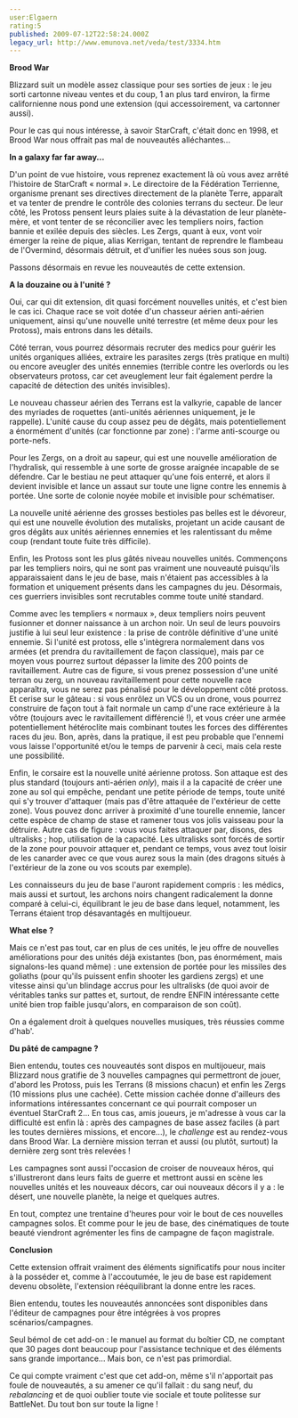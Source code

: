 ```yaml
---
user:Elgaern
rating:5
published: 2009-07-12T22:58:24.000Z
legacy_url: http://www.emunova.net/veda/test/3334.htm
---
```

**Brood War**  

Blizzard suit un modèle assez classique pour ses sorties de jeux : le jeu sorti cartonne niveau ventes et du coup, 1 an plus tard environ, la firme californienne nous pond une extension (qui accessoirement, va cartonner aussi).  

  

Pour le cas qui nous intéresse, à savoir StarCraft, c'était donc en 1998, et Brood War nous offrait pas mal de nouveautés alléchantes...  

  

**In a galaxy far far away...**  

D'un point de vue histoire, vous reprenez exactement là où vous avez arrêté l'histoire de StarCraft « normal ». Le directoire de la Fédération Terrienne, organisme prenant ses directives directement de la planète Terre, apparaît et va tenter de prendre le contrôle des colonies terrans du secteur. De leur côté, les Protoss pensent leurs plaies suite à la dévastation de leur planète-mère, et vont tenter de se réconcilier avec les templiers noirs, faction bannie et exilée depuis des siècles. Les Zergs, quant à eux, vont voir émerger la reine de pique, alias Kerrigan, tentant de reprendre le flambeau de l'Overmind, désormais détruit, et d'unifier les nuées sous son joug.  

  

Passons désormais en revue les nouveautés de cette extension.  

  

**A la douzaine ou à l'unité ?**  

Oui, car qui dit extension, dit quasi forcément nouvelles unités, et c'est bien le cas ici. Chaque race se voit dotée d'un chasseur aérien anti-aérien uniquement, ainsi qu'une nouvelle unité terrestre (et même deux pour les Protoss), mais entrons dans les détails.  

  

Côté terran, vous pourrez désormais recruter des medics pour guérir les unités organiques alliées, extraire les parasites zergs (très pratique en multi) ou encore aveugler des unités ennemies (terrible contre les overlords ou les observateurs protoss, car cet aveuglement leur fait également perdre la capacité de détection des unités invisibles).  

  

Le nouveau chasseur aérien des Terrans est la valkyrie, capable de lancer des myriades de roquettes (anti-unités aériennes uniquement, je le rappelle). L'unité cause du coup assez peu de dégâts, mais potentiellement a énormément d'unités (car fonctionne par zone) : l'arme anti-scourge ou porte-nefs.  

  

Pour les Zergs, on a droit au sapeur, qui est une nouvelle amélioration de l'hydralisk, qui ressemble à une sorte de grosse araignée incapable de se défendre. Car le bestiau ne peut attaquer qu'une fois enterré, et alors il devient invisible et lance un assaut sur toute une ligne contre les ennemis à portée. Une sorte de colonie noyée mobile et invisible pour schématiser.  

  

La nouvelle unité aérienne des grosses bestioles pas belles est le dévoreur, qui est une nouvelle évolution des mutalisks, projetant un acide causant de gros dégâts aux unités aériennes ennemies et les ralentissant du même coup (rendant toute fuite très difficile).  

  

Enfin, les Protoss sont les plus gâtés niveau nouvelles unités. Commençons par les templiers noirs, qui ne sont pas vraiment une nouveauté puisqu'ils apparaissaient dans le jeu de base, mais n'étaient pas accessibles à la formation et uniquement présents dans les campagnes du jeu. Désormais, ces guerriers invisibles sont recrutables comme toute unité standard.  

  

Comme avec les templiers « normaux », deux templiers noirs peuvent fusionner et donner naissance à un archon noir. Un seul de leurs pouvoirs justifie à lui seul leur existence : la prise de contrôle définitive d'une unité ennemie. Si l'unité est protoss, elle s'intègrera normalement dans vos armées (et prendra du ravitaillement de façon classique), mais par ce moyen vous pourrez surtout dépasser la limite des 200 points de ravitaillement. Autre cas de figure, si vous prenez possession d'une unité terran ou zerg, un nouveau ravitaillement pour cette nouvelle race apparaîtra, vous ne serez pas pénalisé pour le développement côté protoss. Et cerise sur le gâteau : si vous enrôlez un VCS ou un drone, vous pourrez construire de façon tout à fait normale un camp d'une race extérieure à la vôtre (toujours avec le ravitaillement différencié !), et vous créer une armée potentiellement hétéroclite mais combinant toutes les forces des différentes races du jeu. Bon, après, dans la pratique, il est peu probable que l'ennemi vous laisse l'opportunité et/ou le temps de parvenir à ceci, mais cela reste une possibilité.  

  

Enfin, le corsaire est la nouvelle unité aérienne protoss. Son attaque est des plus standard (toujours anti-aérien _only_), mais il a la capacité de créer une zone au sol qui empêche, pendant une petite période de temps, toute unité qui s'y trouver d'attaquer (mais pas d'être attaquée de l'extérieur de cette zone). Vous pouvez donc arriver à proximité d'une tourelle ennemie, lancer cette espèce de champ de stase et ramener tous vos jolis vaisseau pour la détruire. Autre cas de figure : vous vous faites attaquer par, disons, des ultralisks ; hop, utilisation de la capacité. Les ultralisks sont forcés de sortir de la zone pour pouvoir attaquer et, pendant ce temps, vous avez tout loisir de les canarder avec ce que vous aurez sous la main (des dragons situés à l'extérieur de la zone ou vos scouts par exemple).  

  

Les connaisseurs du jeu de base l'auront rapidement compris : les médics, mais aussi et surtout, les archons noirs changent radicalement la donne comparé à celui-ci, équilibrant le jeu de base dans lequel, notamment, les Terrans étaient trop désavantagés en multijoueur.  

  

**What else ?**  

Mais ce n'est pas tout, car en plus de ces unités, le jeu offre de nouvelles améliorations pour des unités déjà existantes (bon, pas énormément, mais signalons-les quand même) : une extension de portée pour les missiles des goliaths (pour qu'ils puissent enfin shooter les gardiens zergs) et une vitesse ainsi qu'un blindage accrus pour les ultralisks (de quoi avoir de véritables tanks sur pattes et, surtout, de rendre ENFIN intéressante cette unité bien trop faible jusqu'alors, en comparaison de son coût).  

  

On a également droit à quelques nouvelles musiques, très réussies comme d'hab'.  

  

**Du pâté de campagne ?**  

Bien entendu, toutes ces nouveautés sont dispos en multijoueur, mais Blizzard nous gratifie de 3 nouvelles campagnes qui permettront de jouer, d'abord les Protoss, puis les Terrans (8 missions chacun) et enfin les Zergs (10 missions plus une cachée). Cette mission cachée donne d'ailleurs des informations intéressantes concernant ce qui pourrait composer un éventuel StarCraft 2... En tous cas, amis joueurs, je m'adresse à vous car la difficulté est enfin là : après des campagnes de base assez faciles (à part les toutes dernières missions, et encore...), le _challenge_ est au rendez-vous dans Brood War. La dernière mission terran et aussi (ou plutôt, surtout) la dernière zerg sont très relevées !  

  

Les campagnes sont aussi l'occasion de croiser de nouveaux héros, qui s'illustreront dans leurs faits de guerre et mettront aussi en scène les nouvelles unités et les nouveaux décors, car oui nouveaux décors il y a : le désert, une nouvelle planète, la neige et quelques autres.  

  

En tout, comptez une trentaine d'heures pour voir le bout de ces nouvelles campagnes solos. Et comme pour le jeu de base, des cinématiques de toute beauté viendront agrémenter les fins de campagne de façon magistrale.  

  

**Conclusion**  

Cette extension offrait vraiment des éléments significatifs pour nous inciter à la posséder et, comme à l'accoutumée, le jeu de base est rapidement devenu obsolète, l'extension rééquilibrant la donne entre les races.  

  

Bien entendu, toutes les nouveautés annoncées sont disponibles dans l'éditeur de campagnes pour être intégrées à vos propres scénarios/campagnes.  

  

Seul bémol de cet add-on : le manuel au format du boîtier CD, ne comptant que 30 pages dont beaucoup pour l'assistance technique et des éléments sans grande importance... Mais bon, ce n'est pas primordial.  

  

Ce qui compte vraiment c'est que cet add-on, même s'il n'apportait pas foule de nouveautés, a su amener ce qu'il fallait : du sang neuf, du _rebalancing_ et de quoi oublier toute vie sociale et toute politesse sur BattleNet. Du tout bon sur toute la ligne !